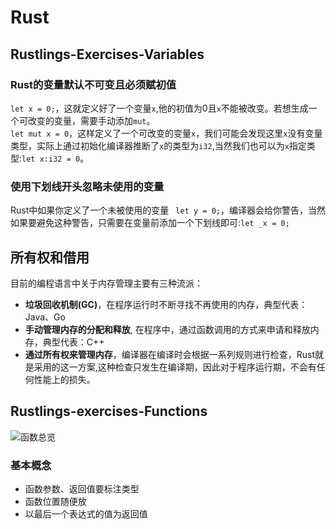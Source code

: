 # Rust
## Rustlings-Exercises-Variables
### Rust的变量**默认不可变**且必须**赋初值**  
`let x = 0;`，这就定义好了一个变量`x`,他的初值为0且`x`不能被改变。若想生成一个可改变的变量，需要手动添加`mut`。  
`let mut x = 0`，这样定义了一个可改变的变量`x`，我们可能会发现这里`x`没有变量类型，实际上通过初始化编译器推断了`x`的类型为`i32`,当然我们也可以为`x`指定类型:`let x:i32 = 0`。
### 使用下划线开头忽略未使用的变量
Rust中如果你定义了一个未被使用的变量
``` let y = 0;```，编译器会给你警告，当然如果要避免这种警告，只需要在变量前添加一个下划线即可:```let _x = 0;```  
## 所有权和借用
目前的编程语言中关于内存管理主要有三种流派：  
+ **垃圾回收机制(GC)**，在程序运行时不断寻找不再使用的内存，典型代表：Java、Go
+ **手动管理内存的分配和释放**, 在程序中，通过函数调用的方式来申请和释放内存，典型代表：C++
+ **通过所有权来管理内存**，编译器在编译时会根据一系列规则进行检查，Rust就是采用的这一方案,这种检查只发生在编译期，因此对于程序运行期，不会有任何性能上的损失。

## Rustlings-exercises-Functions
![函数总览](https://github.com/gongchaosheng/2022-os/blob/main/Pictures/11.5.png)
### 基本概念
+ 函数参数、返回值要标注类型
+ 函数位置随便放
+ 以最后一个表达式的值为返回值


